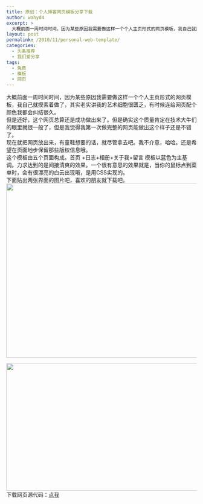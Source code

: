 ```yaml
---
title: 原创：个人博客网页模板分享下载
author: wahyd4
excerpt: >
  大概前面一周时间时间，因为某些原因我需要做这样一个个人主页形式的网页模板，我自己就摸索着做了，其实老实讲我的艺术细胞很匮乏，有时候连给网页配个颜色我都会纠结很久。
layout: post
permalink: /2010/11/personal-web-template/
categories:
  - 头条推荐
  - 我们爱分享
tags:
  - 免费
  - 模板
  - 网页
---
```

大概前面一周时间时间，因为某些原因我需要做这样一个个人主页形式的网页模板，我自己就摸索着做了，其实老实讲我的艺术细胞很匮乏，有时候连给网页配个颜色我都会纠结很久。  
但是还好，这个网页总算还是成功做出来了。但是确实这个质量肯定在技术大牛们的眼里就很一般了，但是我觉得我第一次做完整的网页能做出这个样子还是不错了。  
现在就把网页放出来，有童鞋想要的话，就尽管拿去吧。我不介意，哈哈。还是希望在页面地步保留那些版权信息哦。  
这个模板由五个页面构成。首页 +日志+相册+关于我+留言 模板以蓝色为主基调。力求达到的是间接清爽的效果。一个很有意思的效果就是，当你的鼠标点到菜单时，会有很漂亮的白云出现哦，是用CSS实现的。  
下面贴出两张界面的图片吧，喜欢的朋友就下载吧。  
[<img class="aligncenter size-full wp-image-821" title="11-13-1_conew1" src="/images/2010/11/11-13-1_conew1.jpg" alt="" width="780" height="462" />][1]

[<img class="aligncenter size-full wp-image-822" title="11-13-2_conew1" src="/images/2010/11/11-13-2_conew1.jpg" alt="" width="601" height="338" />][2]下载网页源代码：<span style="color: #ff0000;"><a href="http://v4.u.115.com/file/f16b621047" target="_blank">点我</a></span>

 [1]: /images/2010/11/11-13-1_conew1.jpg
 [2]: /images/2010/11/11-13-2_conew1.jpg